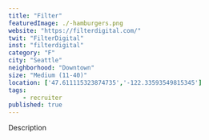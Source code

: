 ```yaml
---
title: "Filter"
featuredImage: ./-hamburgers.png
website: "https://filterdigital.com/"
twit: "FilterDigital"
inst: "filterdigital"
category: "F"
city: "Seattle"
neighborhood: "Downtown"
size: "Medium (11-40)"
location: ['47.611115323874735','-122.33593549815345']
tags:
    - recruiter
published: true
---
```


Description
